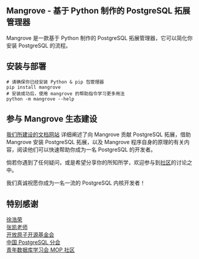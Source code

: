 ## Mangrove - 基于 Python 制作的 PostgreSQL 拓展管理器

Mangrove 是一款基于 Python 制作的 PostgreSQL 拓展管理器，它可以简化你安装 PostgreSQL 的流程。

## 安装与部署

```shell
# 请确保你已经安装 Python & pip 包管理器
pip install mangrove
# 安装成功后，使用 mangrove 的帮助指令学习更多用法
python -m mangrove --help
```

## 参与 Mangrove 生态建设

[我们所建设的文档网站](http://zouxiangneihe.atomgit.net/website_public/docs/Mangrove%20%E6%8B%93%E5%B1%95%E7%AE%A1%E7%90%86%E5%99%A8/) 详细阐述了向 Mangrove 贡献 PostgreSQL 拓展，借助 Mangrove 安装 PostgreSQL 拓展，以及 Mangrove 程序自身的原理的有关内容，阅读他们可以快速帮助你成为一名 PostgreSQL 的开发者。

倘若你遇到了任何疑问，或是希望分享你的所知所学，欢迎参与到[社区](https://atomgit.com/zouxiangneihe)的讨论之中。

我们真诚祝愿你成为一名一流的 PostgreSQL 内核开发者！

## 特别感谢

[徐浩荣](https://atomgit.com/haorongxu)   
[张凯老师](https://atomgit.com/kyle)   
[开放原子开源基金会](https://www.openatom.org/)   
[中国 PostgreSQL 分会](https://www.postgresqlchina.com/)   
[青年数据库学习会 MOP 社区](https://mp.weixin.qq.com/s/WC2erGNwky9qUFhwGnQ96w)